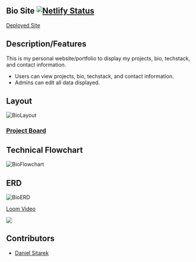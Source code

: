## Bio Site [![Netlify Status](https://api.netlify.com/api/v1/badges/2c5abbab-b74b-4759-ad0b-6d7c08ea0fd4/deploy-status)](https://app.netlify.com/sites/blissful-franklin-87ad33/deploys)

[Deployed Site](https://www.daniel-sitarek.com/)

## Description/Features
This is my personal website/portfolio to display my projects, bio, techstack, and contact information.

- Users can view projects, bio, techstack, and contact information.
- Admins can edit all data displayed.

## Layout
![BioLayout](https://user-images.githubusercontent.com/82732748/143180732-56dfd123-f372-4935-935d-a0d74aceb395.png)

### [Project Board](https://github.com/dsitarek/Personal-Bio-Site/projects/1)

## Technical Flowchart
![BioFlowchart](https://user-images.githubusercontent.com/82732748/143179733-2792a6bc-be62-40da-b183-3270dcfcae6b.png)

## ERD
![BioERD](https://user-images.githubusercontent.com/82732748/143179723-4cc440ce-5908-4679-a3c4-a3de5a6fa9b9.png)


<a href="https://www.loom.com/share/4f243b512109475bb8477cb2009337a9">
    <p>Loom Video</p>
    <img style="max-width:300px;" src="https://cdn.loom.com/sessions/thumbnails/4f243b512109475bb8477cb2009337a9-with-play.gif">
  </a>

## Contributors
- [Daniel Sitarek](https://github.com/dsitarek)
